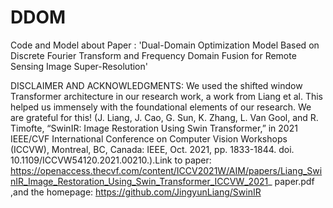 # DDOM
Code and Model about Paper : 'Dual-Domain Optimization Model Based on Discrete Fourier Transform and Frequency Domain Fusion for Remote Sensing Image Super-Resolution'

DISCLAIMER AND ACKNOWLEDGMENTS: We used the shifted window Transformer architecture in our research work, a work from Liang et al. This helped us immensely with the foundational elements of our research. We are grateful for this!
(J. Liang, J. Cao, G. Sun, K. Zhang, L. Van Gool, and R. Timofte, “SwinIR: Image Restoration Using Swin Transformer,” in 2021 IEEE/CVF International Conference on Computer Vision Workshops (ICCVW), Montreal, BC, Canada: IEEE, Oct. 2021, pp. 1833-1844. doi. 10.1109/ICCVW54120.2021.00210.).Link to paper: https://openaccess.thecvf.com/content/ICCV2021W/AIM/papers/Liang_SwinIR_Image_Restoration_Using_Swin_Transformer_ICCVW_2021_ paper.pdf
,and the homepage: https://github.com/JingyunLiang/SwinIR

